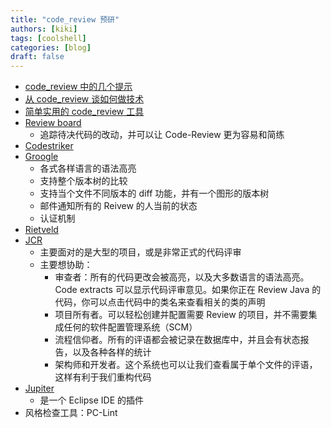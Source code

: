 ```yaml
---
title: "code_review 预研"
authors: [kiki]
tags: [coolshell]
categories: [blog]
draft: false
---
```


- [code_review 中的几个提示](https://coolshell.cn/articles/1302.html)
- [从 code_review 谈如何做技术](https://coolshell.cn/articles/11432.html)
- [简单实用的 code_review 工具](https://coolshell.cn/articles/1218.html)
- [Review board](https://www.reviewboard.org/)
  - 追踪待决代码的改动，并可以让 Code-Review 更为容易和简练
- [Codestriker](http://codestriker.sourceforge.net/)
- [Groogle](http://groogle.sourceforge.net/)
  - 各式各样语言的语法高亮
  - 支持整个版本树的比较
  - 支持当个文件不同版本的 diff 功能，并有一个图形的版本树
  - 邮件通知所有的 Reivew 的人当前的状态
  - 认证机制
- [Rietveld](http://code.google.com/p/rietveld/)
- [JCR](http://jcodereview.sourceforge.net/)
  - 主要面对的是大型的项目，或是非常正式的代码评审
  - 主要想协助：
    - 审查者：所有的代码更改会被高亮，以及大多数语言的语法高亮。Code extracts 可以显示代码评审意见。如果你正在 Review Java 的代码，你可以点击代码中的类名来查看相关的类的声明
    - 项目所有者。可以轻松创建并配置需要 Review 的项目，并不需要集成任何的软件配置管理系统（SCM）
    - 流程信仰者。所有的评语都会被记录在数据库中，并且会有状态报告，以及各种各样的统计
    - 架构师和开发者。这个系统也可以让我们查看属于单个文件的评语，这样有利于我们重构代码
- [Jupiter](https://code.google.com/archive/p/jupiter-eclipse-plugin)
  - 是一个 Eclipse IDE 的插件
- 风格检查工具：PC-Lint
